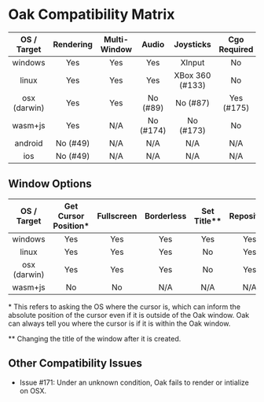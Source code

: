# Oak Compatibility Matrix

| OS / Target  | Rendering   | Multi-Window | Audio       | Joysticks         | Cgo Required |
|:------------:|:-----------:|:------------:|:-----------:|:-----------------:|:------------:|
| windows      | Yes         | Yes          | Yes         | XInput            | No           |
| linux        | Yes         | Yes          | Yes         | XBox 360 (#133)   | No           |
| osx (darwin) | Yes         | Yes          | No (#89)    | No (#87)          | Yes (#175)   |
| wasm+js      | Yes         | N/A          | No (#174)   | No (#173)         | No           |
| android      | No (#49)    | N/A          | N/A         | N/A               | N/A          |
| ios          | No (#49)    | N/A          | N/A         | N/A               | N/A          |

## Window Options

| OS / Target  | Get Cursor Position* | Fullscreen | Borderless | Set Title** | Reposition | Window On Top | Hide Cursor | Show Notification | Set Tray Icon |
|:------------:|:--------------------:|:----------:|:----------:|:-----------:|:----------:|:-------------:|:-----------:|:-----------------:|:-------------:|
| windows      | Yes                  | Yes        | Yes        | Yes         | Yes        | Yes           | Yes         | Yes               | Yes           |
| linux        | Yes                  | Yes        | Yes        | No          | Yes        | No            | No          | No                | No            |
| osx (darwin) | Yes                  | Yes        | Yes        | No          | Yes        | No            | Yes         | No                | No            |
| wasm+js      | No                   | No         | N/A        | N/A         | N/A        | N/A           | No          | No                | No            |

\* This refers to asking the OS where the cursor is, which can inform the absolute position of the cursor even if it is outside of the Oak window. Oak can always tell you where the cursor is if it is within the Oak window.

\*\* Changing the title of the window after it is created.

## Other Compatibility Issues

* Issue #171: Under an unknown condition, Oak fails to render or intialize on OSX.
